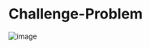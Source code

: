 # Challenge-Problem
![image](https://github.com/RidhiSood22/Challenge-Problem/assets/142926361/4e0718de-40c6-47d8-88d1-9da1eecffb05)
